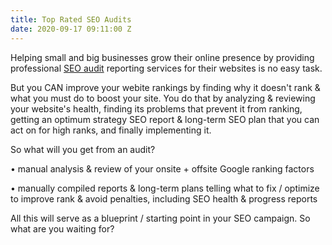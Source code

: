 ```yaml
---
title: Top Rated SEO Audits
date: 2020-09-17 09:11:00 Z
---
```


Helping small and big businesses grow their online presence by providing professional [SEO audit](https://www.fiverr.com/woofy31) reporting services for their websites is no easy task.

But you CAN improve your webite rankings by finding why it doesn't rank & what you must do to boost your site. You do that by analyzing & reviewing your website's health, finding its problems that prevent it from ranking, getting an optimum strategy SEO report & long-term SEO plan that you can act on for high ranks, and finally implementing it.

So what will you get from an audit?

• manual analysis & review of your onsite + offsite Google ranking factors

• manually compiled reports & long-term plans telling what to fix / optimize to improve rank & avoid penalties, including SEO health & progress reports

All this will serve as a blueprint / starting point in your SEO campaign. So what are you waiting for?
